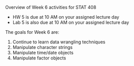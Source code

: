 Overview of Week 6 activities for STAT 408

- HW 5 is due at 10 AM on your assigned lecture day
- Lab 5 is also due at 10 AM on your assigned lecture day 

The goals for Week 6 are:

1. Continue to learn data wrangling techniques
2. Manipulate character strings
3. Manipulate time/date objects
4. Manipulate factor objects
